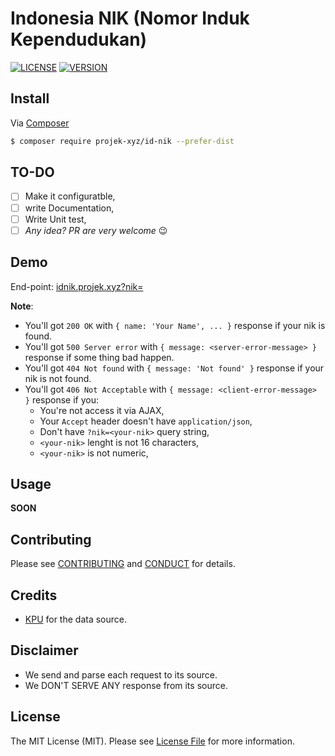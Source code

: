 # Indonesia NIK (Nomor Induk Kependudukan)

[![LICENSE](https://img.shields.io/packagist/l/projek-xyz/id-nik.svg?style=flat-square)](LICENSE.md)
[![VERSION](https://img.shields.io/packagist/v/projek-xyz/id-nik.svg?style=flat-square)](https://github.com/projek-xyz/id-nik/releases)

## Install

Via [Composer](https://getcomposer.org/)

```bash
$ composer require projek-xyz/id-nik --prefer-dist
```

## TO-DO

* [ ] Make it configuratble,
* [ ] write Documentation,
* [ ] Write Unit test,
* [ ] _Any idea? PR are very welcome_ :wink:

## Demo

End-point: [idnik.projek.xyz?nik=<your-nik>](http://idnik.projek.xyz)

**Note**:

* You'll got `200 OK` with `{ name: 'Your Name', ... }` response if your nik is found.
* You'll got `500 Server error` with `{ message: <server-error-message> }` response if some thing bad happen.
* You'll got `404 Not found` with `{ message: 'Not found' }` response if your nik is not found.
* You'll got `406 Not Acceptable` with `{ message: <client-error-message> }` response if you:
  * You're not access it via AJAX,
  * Your `Accept` header doesn't have `application/json`,
  * Don't have `?nik=<your-nik>` query string,
  * `<your-nik>` lenght is not 16 characters,
  * `<your-nik>` is not numeric,

## Usage

**SOON**

## Contributing

Please see [CONTRIBUTING](CONTRIBUTING.md) and [CONDUCT](CONDUCT.md) for details.

## Credits

- [KPU](http://data.kpu.go.id/ss8.php) for the data source.

## Disclaimer

- We send and parse each request to its source.
- We DON'T SERVE ANY response from its source.

## License

The MIT License (MIT). Please see [License File](LICENSE.md) for more information.
